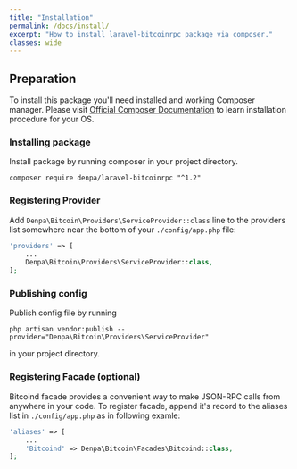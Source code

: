 ```yaml
---
title: "Installation"
permalink: /docs/install/
excerpt: "How to install laravel-bitcoinrpc package via composer."
classes: wide
---
```

Preparation
-------------
To install this package you'll need installed and working Composer manager.
Please visit [Official Composer Documentation](https://getcomposer.org/doc/00-intro.md) to learn installation procedure for your OS.

### Installing package
Install package by running composer in your project directory.
```
composer require denpa/laravel-bitcoinrpc "^1.2"
```

### Registering Provider

Add `Denpa\Bitcoin\Providers\ServiceProvider::class` line to the providers list somewhere near the bottom of your `./config/app.php` file:
```php
'providers' => [
    ...
    Denpa\Bitcoin\Providers\ServiceProvider::class,
];
```

### Publishing config

Publish config file by running
```
php artisan vendor:publish --provider="Denpa\Bitcoin\Providers\ServiceProvider"
```
in your project directory.

### Registering Facade (optional)

Bitcoind facade provides a convenient way to make JSON-RPC calls from anywhere in your code.
To register facade, append it's record to the aliases list in `./config/app.php` as in following examle:
```php
'aliases' => [
    ...
    'Bitcoind' => Denpa\Bitcoin\Facades\Bitcoind::class,
];
```
